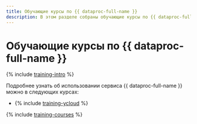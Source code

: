 ```yaml
---
title: Обучающие курсы по {{ dataproc-full-name }}
description: В этом разделе собраны обучающие курсы по {{ dataproc-full-name }}.
---
```


# Обучающие курсы по {{ dataproc-full-name }}

{% include [training-intro](../_includes/training/training-intro.md) %}

Подробнее узнать об использовании сервиса {{ dataproc-full-name }} можно в следующих курсах:
* {% include [training-ycloud](../_includes/training/training-csi.md) %}

{% include [training-courses](../_includes/training/training-courses.md) %}